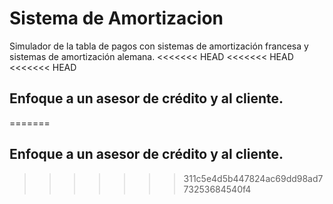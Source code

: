 # Sistema de Amortizacion
Simulador de la tabla de pagos con sistemas de amortización francesa y sistemas de amortización alemana.
<<<<<<< HEAD
<<<<<<< HEAD
<<<<<<< HEAD
## Enfoque a un asesor de crédito y al cliente.
=======
## Enfoque a un asesor de crédito y al cliente.


>>>>>>> 311c5e4d5b447824ac69dd98ad773253684540f4
